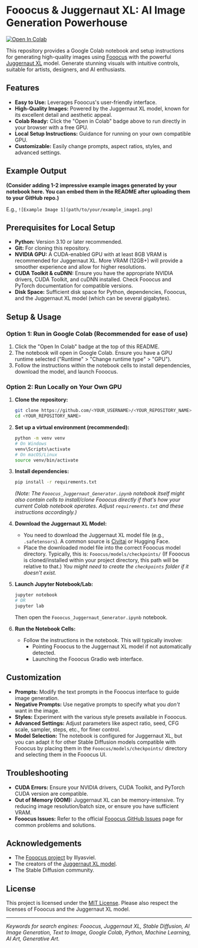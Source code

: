 # Fooocus & Juggernaut XL: AI Image Generation Powerhouse

[![Open In Colab](https://colab.research.google.com/assets/colab-badge.svg)](https://colab.research.google.com/github/<YOUR_USERNAME>/<YOUR_REPOSITORY_NAME>/blob/main/Fooocus_Juggernaut_Generator.ipynb)

This repository provides a Google Colab notebook and setup instructions for generating high-quality images using [Fooocus](https://github.com/lllyasviel/Fooocus) with the powerful [Juggernaut XL](https://civitai.com/models/133005/juggernaut-xl) model. Generate stunning visuals with intuitive controls, suitable for artists, designers, and AI enthusiasts.

## Features

*   **Easy to Use:** Leverages Fooocus's user-friendly interface.
*   **High-Quality Images:** Powered by the Juggernaut XL model, known for its excellent detail and aesthetic appeal.
*   **Colab Ready:** Click the "Open in Colab" badge above to run directly in your browser with a free GPU.
*   **Local Setup Instructions:** Guidance for running on your own compatible GPU.
*   **Customizable:** Easily change prompts, aspect ratios, styles, and advanced settings.

## Example Output

**(Consider adding 1-2 impressive example images generated by your notebook here. You can embed them in the README after uploading them to your GitHub repo.)**

E.g., `![Example Image 1](path/to/your/example_image1.png)`

## Prerequisites for Local Setup

*   **Python:** Version 3.10 or later recommended.
*   **Git:** For cloning this repository.
*   **NVIDIA GPU:** A CUDA-enabled GPU with at least 8GB VRAM is recommended for Juggernaut XL. More VRAM (12GB+) will provide a smoother experience and allow for higher resolutions.
*   **CUDA Toolkit & cuDNN:** Ensure you have the appropriate NVIDIA drivers, CUDA Toolkit, and cuDNN installed. Check Fooocus and PyTorch documentation for compatible versions.
*   **Disk Space:** Sufficient disk space for Python, dependencies, Fooocus, and the Juggernaut XL model (which can be several gigabytes).

## Setup & Usage

### Option 1: Run in Google Colab (Recommended for ease of use)

1.  Click the "Open In Colab" badge at the top of this README.
2.  The notebook will open in Google Colab. Ensure you have a GPU runtime selected ("Runtime" > "Change runtime type" > "GPU").
3.  Follow the instructions within the notebook cells to install dependencies, download the model, and launch Fooocus.

### Option 2: Run Locally on Your Own GPU

1.  **Clone the repository:**
    ```bash
    git clone https://github.com/<YOUR_USERNAME>/<YOUR_REPOSITORY_NAME>.git
    cd <YOUR_REPOSITORY_NAME>
    ```

2.  **Set up a virtual environment (recommended):**
    ```bash
    python -m venv venv
    # On Windows
    venv\Scripts\activate
    # On macOS/Linux
    source venv/bin/activate
    ```

3.  **Install dependencies:**
    ```bash
    pip install -r requirements.txt
    ```
    *(Note: The `Fooocus_Juggernaut_Generator.ipynb` notebook itself might also contain cells to install/clone Fooocus directly if that's how your current Colab notebook operates. Adjust `requirements.txt` and these instructions accordingly.)*

4.  **Download the Juggernaut XL Model:**
    *   You need to download the Juggernaut XL model file (e.g., `.safetensors`). A common source is [Civitai](https://civitai.com/models/133005/juggernaut-xl) or Hugging Face.
    *   Place the downloaded model file into the correct Fooocus model directory. Typically, this is:
        `Fooocus/models/checkpoints/`
        (If Fooocus is cloned/installed within your project directory, this path will be relative to that.)
        *You might need to create the `checkpoints` folder if it doesn't exist.*

5.  **Launch Jupyter Notebook/Lab:**
    ```bash
    jupyter notebook
    # OR
    jupyter lab
    ```
    Then open the `Fooocus_Juggernaut_Generator.ipynb` notebook.

6.  **Run the Notebook Cells:**
    *   Follow the instructions in the notebook. This will typically involve:
        *   Pointing Fooocus to the Juggernaut XL model if not automatically detected.
        *   Launching the Fooocus Gradio web interface.

## Customization

*   **Prompts:** Modify the text prompts in the Fooocus interface to guide image generation.
*   **Negative Prompts:** Use negative prompts to specify what you *don't* want in the image.
*   **Styles:** Experiment with the various style presets available in Fooocus.
*   **Advanced Settings:** Adjust parameters like aspect ratio, seed, CFG scale, sampler, steps, etc., for finer control.
*   **Model Selection:** The notebook is configured for Juggernaut XL, but you can adapt it for other Stable Diffusion models compatible with Fooocus by placing them in the `Fooocus/models/checkpoints/` directory and selecting them in the Fooocus UI.

## Troubleshooting

*   **CUDA Errors:** Ensure your NVIDIA drivers, CUDA Toolkit, and PyTorch CUDA version are compatible.
*   **Out of Memory (OOM):** Juggernaut XL can be memory-intensive. Try reducing image resolution/batch size, or ensure you have sufficient VRAM.
*   **Fooocus Issues:** Refer to the official [Fooocus GitHub Issues](https://github.com/lllyasviel/Fooocus/issues) page for common problems and solutions.

## Acknowledgements

*   The [Fooocus project](https://github.com/lllyasviel/Fooocus) by lllyasviel.
*   The creators of the [Juggernaut XL model](https://civitai.com/models/133005/juggernaut-xl).
*   The Stable Diffusion community.

## License

This project is licensed under the [MIT License](LICENSE). Please also respect the licenses of Fooocus and the Juggernaut XL model.

---

*Keywords for search engines: Fooocus, Juggernaut XL, Stable Diffusion, AI Image Generation, Text to Image, Google Colab, Python, Machine Learning, AI Art, Generative Art.*